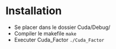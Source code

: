 Installation
==

* Se placer dans le dossier Cuda/Debug/
* Compiler le makefile `make`
* Executer Cuda_Factor `./Cuda_Factor`


